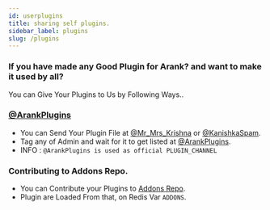 ```yaml
---
id: userplugins
title: sharing self plugins.
sidebar_label: plugins
slug: /plugins
---
```


### If you have made any Good Plugin for Arank? and want to make it used by all?
 You can Give Your Plugins to Us by Following Ways..

### [@ArankPlugins](https://t.me/ArankPlugins)
   - You can Send Your Plugin File at [@Mr_Mrs_Krishna](https://t.me/Mr_Mrs_Krishna) or [@KanishkaSpam](https://t.me/KanishkaSpam).
   - Tag any of Admin and wait for it to get listed at [@ArankPlugins](https://t.me/Arankplugins).
   - INFO : `@ArankPlugins is used as official PLUGIN_CHANNEL`

### Contributing to Addons Repo.
   - You can Contribute your Plugins to [Addons Repo](https://github.com/CoderXKrishna/ArankAddons).
   - Plugin are Loaded From that, on Redis Var `ADDONS`.
